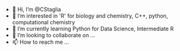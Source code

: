 - 👋 Hi, I’m @CStaglia
- 👀 I’m interested in 'R' for biology and chemistry, C++, python, computational chemistry
- 🌱 I’m currently learning Python for Data Science, Intermediate R
- 💞️ I’m looking to collaborate on ...
- 📫 How to reach me ...

<!---
CStaglia/CStaglia is a ✨ special ✨ repository because its `README.md` (this file) appears on your GitHub profile.
You can click the Preview link to take a look at your changes.
--->
